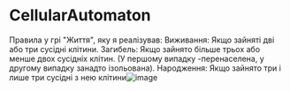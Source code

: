 # CellularAutomaton
Правила у грі "Життя", яку я реалізував: 
  Виживання: Якщо зайняті дві або три сусідні клітини.
  Загибель: Якщо зайнято більше трьох або менше двох сусідніх клітин. (У першому випадку -перенаселена, у другому випадку занадто ізольована).
  Народження: Якщо зайнято три і лише три сусідні з нею клітини![image](https://github.com/busyCatfish/CellularAutomaton/assets/122116391/c63cba80-10fb-4df3-999d-ae8e2a565755)
